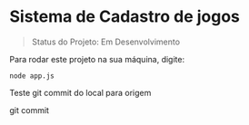 # Sistema de Cadastro de jogos

> Status do Projeto: Em Desenvolvimento

Para rodar este projeto na sua máquina, digite:


```
node app.js
```
Teste git commit do local para origem

git commit